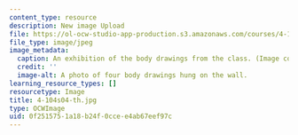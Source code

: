 ```yaml
---
content_type: resource
description: New image Upload
file: https://ol-ocw-studio-app-production.s3.amazonaws.com/courses/4-104-architectural-design-intentions-spring-2004/0f2515751a18b24f0ccee4ab67eef97c_4-104s04-th.jpg
file_type: image/jpeg
image_metadata:
  caption: An exhibition of the body drawings from the class. (Image courtesy of OCW.)
  credit: ''
  image-alt: A photo of four body drawings hung on the wall.
learning_resource_types: []
resourcetype: Image
title: 4-104s04-th.jpg
type: OCWImage
uid: 0f251575-1a18-b24f-0cce-e4ab67eef97c
---
```

